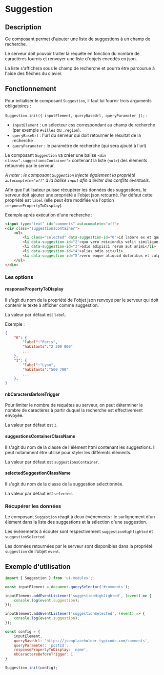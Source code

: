 # Suggestion

## Description

Ce composant permet d'ajouter une liste de suggestions à un champ de recherche.

Le serveur doit pouvoir traiter la requête en fonction du nombre de caractères fournis et renvoyer une liste d'objets encodés en json.

La liste s'affichera sous le champ de recherche et pourra être parcourue à l'aide des flèches du clavier.

## Fonctionnement

Pour initialiser le composant `Suggestion`, il faut lui fournir trois arguments obligatoires :

`Suggestion.init({ inputElement, queryBaseUrl, queryParameter });` :

- `inputElement` : un sélecteur css correspondant au champ de recherche (par exemple `#villes` ou `.region`).
- `queryBaseUrl` : l'url du serveur qui doit retourner le résultat de la recherche
- `queryParameter` : le paramètre de recherche (qui sera ajouté à l'url)

Le composant `Suggestion` va créer une balise `<div class=".suggestionsContainer">` contenant la liste (`<ul>`) des éléments retournés par le serveur.

_A noter :_
_le composant `Suggestion` injecte également la propriété `autocomplete="off"` à la balise `input` afin d'éviter des conflits éventuels._

Afin que l'utilisateur puisse récupérer les données des suggestions, le serveur doit ajouter une propriété à l'objet json retourné. Par défaut cette propriété est `label` (elle peut être modifiée via l'option `responsePropertyToDisplay`).

Exemple après exécution d'une recherche :

```html
<input type="text" id="comments" autocomplete="off">
<div class="suggestionsContainer">
    <ul>
        <li class="selected" data-suggestion-id="0">id labore ex et quam laborum</li>
        <li data-suggestion-id="2">quo vero reiciendis velit similique earum</li>
        <li data-suggestion-id="3">odio adipisci rerum aut animi</li>
        <li data-suggestion-id="4">alias odio sit</li>
        <li data-suggestion-id="5">vero eaque aliquid doloribus et culpa</li>
    </ul>
</div>
```

### Les options

#### responsePropertyToDisplay

Il s'agit du nom de la propriété de l'objet json renvoyé par le serveur qui doit contenir le texte à afficher comme suggestion.

La valeur par défaut est `label`.

Exemple : 
```json
{
    "0": {
        "label":"Paris",
        "habitants":"2 200 000"
        ...
    },
    "1": {
        "label":"Lyon",
        "habitants":"500 700"
        ...
    },
}
```

#### nbCaractersBeforeTrigger

Pour limiter le nombre de requêtes au serveur, on peut déterminer le nombre de caractères à partir duquel la recherche est effectivement envoyée.

La valeur par défaut est `3`.

#### suggestionsContainerClassName

Il s'agit du nom de la classe de l'élément html contenant les suggestions. Il peut notamment être utilisé pour styler les différents éléments.

La valeur par défaut est `suggestionsContainer`.

#### selectedSuggestionClassName

Il s'agit du nom de la classe de la suggestion sélectionnée.

La valeur par défaut est `selected`.

### Récupérer les données

Le composant `Suggestion` réagit à deux évènements : le surlignement d'un élément dans la liste des suggestions et la sélection d'une suggestion.

Les évènements à écouter sont respectivement `suggestionHighlighted` et `suggestionSelected`.

Les données retournées par le serveur sont disponibles dans la propriété `suggestion` de l'objet `event`.

## Exemple d'utilisation

```javascript
import { Suggestion } from 'ui-modules';

const inputElement = document.querySelector('#comments');

inputElement.addEventListener('suggestionHighlighted', (event) => {
    console.log(event.suggestion);
});

inputElement.addEventListener('suggestionSelected', (event) => {
    console.log(event.suggestion);
});

const config = {
    inputElement,
    queryBaseUrl: 'https://jsonplaceholder.typicode.com/comments',
    queryParameter: 'postId',
    responsePropertyToDisplay: 'name',
    nbCaractersBeforeTrigger: 1
}

Suggestion.init(config);
```